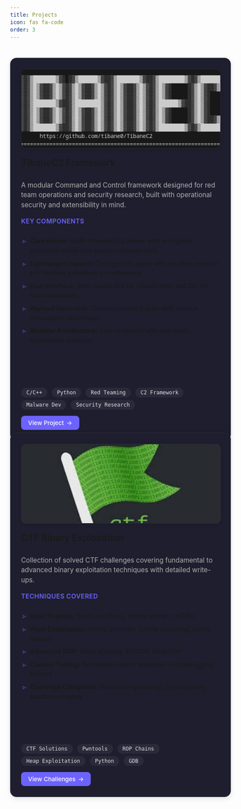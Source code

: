 ```yaml
---
title: Projects
icon: fas fa-code
order: 3
---
```


<style>
:root {
  --accent-color: #6c63ff;
  --accent-hover: #5548c8;
  --card-bg: #1e1e2e;
  --border-color: #2a2a3a;
  --tag-bg: #2a2a3a;
  --tag-hover-bg: #3a3a4a;
  --tag-text: #e0e0e0;
  --text-muted: #b0b0b0;
}

.tags {
  margin-top: 1rem;
  margin-bottom: 0.5rem;
}

.tag {
  display: inline-block;
  background: var(--tag-bg);
  color: var(--tag-text);
  padding: 4px 12px;
  border-radius: 12px;
  font-size: 0.75rem;
  margin-right: 6px;
  margin-bottom: 6px;
  text-decoration: none;
  transition: all 0.2s ease;
  font-family: 'Fira Code', monospace;
}

.tag:hover {
  background: var(--tag-hover-bg);
  transform: translateY(-1px);
}

.project-grid {
  display: grid;
  grid-template-columns: repeat(auto-fit, minmax(340px, 1fr));
  gap: 2rem;
  margin-top: 2.5rem;
}

.project-card {
  background-color: var(--card-bg);
  padding: 1.5rem;
  border: 1px solid var(--border-color);
  border-radius: 14px;
  box-shadow: 0 4px 12px rgba(0, 0, 0, 0.1);
  transition: all 0.3s cubic-bezier(0.25, 0.8, 0.25, 1);
  display: flex;
  flex-direction: column;
  height: 100%;
}

.project-card:hover {
  transform: translateY(-5px);
  box-shadow: 0 8px 24px rgba(108, 99, 255, 0.15);
  border-color: var(--accent-color);
}

.project-card h3 {
  margin-top: 0;
  margin-bottom: 0.75rem;
  font-size: 1.3rem;
  font-weight: 600;
}

.project-card h3 a {
  color: inherit;
  text-decoration: none;
  background-image: linear-gradient(var(--accent-color), var(--accent-color));
  background-position: 0% 100%;
  background-repeat: no-repeat;
  background-size: 0% 2px;
  transition: background-size 0.3s ease;
  padding-bottom: 2px;
}

.project-card h3 a:hover {
  background-size: 100% 2px;
}

.project-card p {
  font-size: 0.95rem;
  color: var(--text-muted);
  line-height: 1.5;
  margin-bottom: 1rem;
}

.project-card ul {
  padding-left: 1.25rem;
  font-size: 0.9rem;
  margin-bottom: 1.5rem;
  flex-grow: 1;
}

.project-card ul li {
  margin-bottom: 0.5rem;
  position: relative;
  line-height: 1.5;
}

.project-card ul li::before {
  content: "▹";
  position: absolute;
  left: -1rem;
  color: var(--accent-color);
}

.btn {
  display: inline-flex;
  align-items: center;
  margin-top: auto;
  color: #fff;
  background: var(--accent-color);
  padding: 8px 16px;
  border-radius: 8px;
  text-decoration: none;
  font-size: 0.85rem;
  font-weight: 500;
  transition: all 0.2s ease;
  align-self: flex-start;
  gap: 6px;
}

.btn:hover {
  background: var(--accent-hover);
  transform: translateY(-1px);
  box-shadow: 0 4px 8px rgba(0, 0, 0, 0.2);
}

.btn::after {
  content: "→";
  transition: transform 0.2s ease;
}

.btn:hover::after {
  transform: translateX(2px);
}

.project-image {
  width: 100%;
  height: 180px;
  object-fit: cover;
  border-radius: 10px;
  margin-bottom: 1.25rem;
  border: 1px solid var(--border-color);
  box-shadow: 0 2px 8px rgba(0, 0, 0, 0.1);
}

.feature-title {
  font-size: 0.9rem;
  font-weight: 600;
  color: var(--accent-color);
  margin-bottom: 0.75rem;
  text-transform: uppercase;
  letter-spacing: 0.5px;
}

@media (max-width: 768px) {
  .project-grid {
    grid-template-columns: 1fr;
  }

.star-badge img {
  height: 22px;
  margin-top: 6px;
}

}
</style>

<div class="project-grid">

<!-- TibaneC2 Project -->
<div class="project-card">
  <img src="/assets/images/tibaneC2.png" alt="TibaneC2 Framework" class="project-image">
  
  <h3><a href="https://github.com/tibane0/TibaneC2" target="_blank">TibaneC2 Framework</a></h3>
  <p>A modular Command and Control framework designed for red team operations and security research, built with operational security and extensibility in mind.</p>

  <div class="feature-title">Key Components</div>
  <ul>
    <li><strong>Core Server:</strong> Multi-threaded C2 server with encrypted communications and session management</li>
    <li><strong>Lightweight Implant:</strong> Configurable agent with sandbox evasion and multiple persistence mechanisms</li>
    <li><strong>Dual Interface:</strong> Web-based GUI for visualization and CLI for rapid operations</li>
    <li><strong>Payload Generator:</strong> Custom implant builder with various obfuscation techniques</li>
    <li><strong>Modular Architecture:</strong> Easy to extend with new post-exploitation modules</li>
  </ul>
  
  <div class="tags">
    <span class="tag">C/C++</span>
    <span class="tag">Python</span>
    <span class="tag">Red Teaming</span>
    <span class="tag">C2 Framework</span>
    <span class="tag">Malware Dev</span>
    <span class="tag">Security Research</span>
  </div>
  <a class="btn" href="https://github.com/tibane0/TibaneC2" target="_blank">View Project</a>
</div>

<!-- CTF Binary Exploitation -->
<div class="project-card">
  <img src="/assets/images/ctf-pwn.jpeg" alt="CTF Binary Exploitation" class="project-image">
  
  <h3><a href="https://github.com/tibane0/ctf-pwn" target="_blank">CTF Binary Exploitation</a></h3>
  <p>Collection of solved CTF challenges covering fundamental to advanced binary exploitation techniques with detailed write-ups.</p>

  <div class="feature-title">Techniques Covered</div>
  <ul>
    <li><strong>Basic Exploits:</strong> Stack overflows, format strings, ret2libc</li>
    <li><strong>Heap Exploitation:</strong> malloc internals, tcache poisoning, unlink attacks</li>
    <li><strong>Advanced ROP:</strong> Stack pivoting, SIGROP, blind ROP</li>
    <li><strong>Custom Tooling:</strong> Automated exploit templates and debugging helpers</li>
    <li><strong>Challenge Categories:</strong> Reverse engineering, cryptography, sandbox escapes</li>
  </ul>
  
  <div class="tags">
    <span class="tag">CTF Solutions</span>
    <span class="tag">Pwntools</span>
    <span class="tag">ROP Chains</span>
    <span class="tag">Heap Exploitation</span>
    <span class="tag">Python</span>
    <span class="tag">GDB</span>
  </div>
  <a class="btn" href="https://github.com/tibane0/ctf-pwn" target="_blank">View Challenges</a>
</div>



<!-- Real-World Exploit Development
<div class="project-card">
  <img src="/assets/images/expdev.png" alt="Real-World Exploit Development" class="project-image">
  
  <h3><a href="https://github.com/tibane0/exploit-dev" target="_blank">Real-World Exploit Research</a></h3>
  <p>Analysis and proof-of-concept exploits for real-world vulnerabilities (CVEs) across operating systems, browsers, and software applications.</p>

  <div class="feature-title">Research Focus</div>
  <ul>
    <li><strong>Vulnerability Analysis:</strong> Deep dives into published CVEs with PoC development</li>
    <li><strong>Kernel Exploitation:</strong> Windows/Linux kernel privilege escalation research</li>
    <li><strong>Browser Security:</strong> Chrome/Firefox renderer and sandbox escapes</li>
    <li><strong>Mitigation Bypasses:</strong> Advanced techniques against modern protections (CFG, CET, etc.)</li>
    <li><strong>Exploit Primitive Development:</strong> Reliable techniques for RCE and LPE</li>
  </ul>
  
  <div class="tags">
    <span class="tag">CVE Analysis</span>
    <span class="tag">Kernel Exploitation</span>
    <span class="tag">Browser Security</span>
    <span class="tag">Mitigation Bypass</span>
    <span class="tag">C/C++</span>
    <span class="tag">Exploit Development</span>
  </div>
  <a class="btn" href="https://github.com/tibane0/exploit-dev" target="_blank">View Research</a>
</div>

</div>
 -->